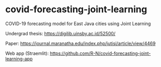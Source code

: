 # covid-forecasting-joint-learning
COVID-19 forecasting model for East Java cities using Joint Learning 

Undergrad thesis: https://digilib.uinsby.ac.id/52500/

Paper: https://journal.maranatha.edu/index.php/jutisi/article/view/4469

Web app (Straemlit): https://github.com/R-N/covid-forecasting-joint-learning-app
